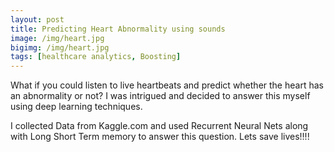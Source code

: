 ```yaml
---
layout: post
title: Predicting Heart Abnormality using sounds
image: /img/heart.jpg
bigimg: /img/heart.jpg
tags: [healthcare analytics, Boosting]
---
```


What if you could listen to live heartbeats and predict whether the heart has an abnormality or not? I was intrigued and decided to answer this myself using deep learning techniques. 

I collected Data from Kaggle.com and used Recurrent Neural Nets along with Long Short Term memory to answer this question. Lets save lives!!!!
